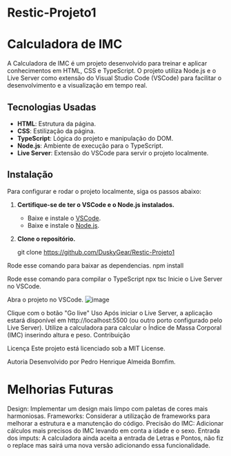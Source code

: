 # Restic-Projeto1

# Calculadora de IMC

A Calculadora de IMC é um projeto desenvolvido para treinar e aplicar conhecimentos em HTML, CSS e TypeScript. O projeto utiliza Node.js e o Live Server como extensão do Visual Studio Code (VSCode) para facilitar o desenvolvimento e a visualização em tempo real.

## Tecnologias Usadas

- **HTML**: Estrutura da página.
- **CSS**: Estilização da página.
- **TypeScript**: Lógica do projeto e manipulação do DOM.
- **Node.js**: Ambiente de execução para o TypeScript.
- **Live Server**: Extensão do VSCode para servir o projeto localmente.

## Instalação

Para configurar e rodar o projeto localmente, siga os passos abaixo:

1. **Certifique-se de ter o VSCode e o Node.js instalados.**
   - Baixe e instale o [VSCode](https://code.visualstudio.com/).
   - Baixe e instale o [Node.js](https://nodejs.org/).

2. **Clone o repositório.**
  
   git clone https://github.com/DuskyGear/Restic-Projeto1
   



Rode esse comando para baixar as dependencias.
npm install


Rode esse comando para compilar o TypeScript
npx tsc
Inicie o Live Server no VSCode.

Abra o projeto no VSCode.
![image](https://github.com/user-attachments/assets/bb15f7a1-d3a7-4030-b2a3-8b877e9f5835)

Clique com o botão "Go live"
Uso
Após iniciar o Live Server, a aplicação estará disponível em http://localhost:5500 (ou outro porto configurado pelo Live Server).
Utilize a calculadora para calcular o Índice de Massa Corporal (IMC) inserindo altura e peso.
Contribuição

Licença
Este projeto está licenciado sob a MIT License.

Autoria
Desenvolvido por Pedro Henrique Almeida Bomfim.


# Melhorias Futuras
Design: Implementar um design mais limpo com paletas de cores mais harmoniosas.
Frameworks: Considerar a utilização de frameworks para melhorar a estrutura e a manutenção do código.
Precisão do IMC: Adicionar cálculos mais precisos do IMC levando em conta a idade e o sexo.
Entrada dos imputs: A calculadora ainda aceita a entrada de Letras e Pontos, não fiz o replace mas sairá uma nova versão adicionando essa funcionalidade.

